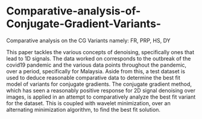# Comparative-analysis-of-Conjugate-Gradient-Variants-
Comparative analysis on the CG Variants namely: FR, PRP, HS, DY


This paper tackles the various concepts of denoising, specifically ones that lead to 1D signals. The data worked on corresponds to the outbreak of the covid19 pandemic and the various data points throughout the pandemic, over a period, specifically for Malaysia. Aside from this, a test dataset is used to deduce reasonable comparative data to determine the best fit model of variants for conjugate gradients. The conjugate gradient method, which has seen a reasonably positive response for 2D signal denoising over images, is applied in an attempt to comparatively analyze the best fit variant for the dataset. This is coupled with wavelet minimization, over an alternating minimization algorithm, to find the best fit solution.

